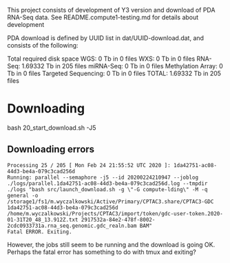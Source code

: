 This project consists of development of Y3 version and download of PDA RNA-Seq data.
See README.compute1-testing.md for details about development

PDA download is defined by UUID list in dat/UUID-download.dat, and consists of the following:

Total required disk space WGS: 0 Tb in 0 files
                          WXS: 0 Tb in 0 files
                      RNA-Seq: 1.69332 Tb in 205 files
                    miRNA-Seq: 0 Tb in 0 files
            Methylation Array: 0 Tb in 0 files
          Targeted Sequencing: 0 Tb in 0 files
                        TOTAL: 1.69332 Tb in 205 files

# Downloading

bash 20_start_download.sh -J5

## Downloading errors

```
Processing 25 / 205 [ Mon Feb 24 21:55:52 UTC 2020 ]: 1da42751-ac08-44d3-be4a-079c3cad256d
Running: parallel --semaphore -j5 --id 20200224210947 --joblog ./logs/parallel.1da42751-ac08-44d3-be4a-079c3cad256d.log --tmpdir ./logs "bash src/launch_download.sh -g \"-G compute-lding\" -M -q general -o /storage1/fs1/m.wyczalkowski/Active/Primary/CPTAC3.share/CPTAC3-GDC 1da42751-ac08-44d3-be4a-079c3cad256d /home/m.wyczalkowski/Projects/CPTAC3/import/token/gdc-user-token.2020-01-31T20_48_13.912Z.txt 2917532a-84e2-478f-8002-2cdc0933731a.rna_seq.genomic.gdc_realn.bam BAM"
Fatal ERROR. Exiting.
```

However, the jobs still seem to be running and the download is going OK.  Perhaps the fatal error has something to do with tmux and exiting?

